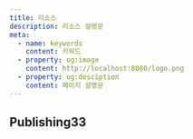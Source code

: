 ```yaml
---
title: 리소스
description: 리소스 설명문
meta:
  - name: keywords
    content: 키워드
  - property: og:image
    content: http://localhost:8080/logo.png
  - property: og:desciption
    content: 페이지 설명문
---
```


## Publishing33
